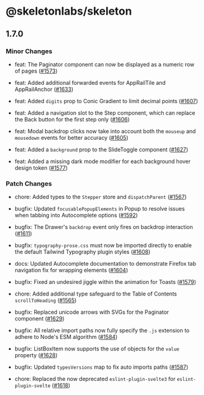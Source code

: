 # @skeletonlabs/skeleton

## 1.7.0

### Minor Changes

- feat: The Paginator component can now be displayed as a numeric row of pages ([#1573](https://github.com/skeletonlabs/skeleton/pull/1573))

- feat: Added additional forwarded events for AppRailTile and AppRailAnchor ([#1633](https://github.com/skeletonlabs/skeleton/pull/1633))

- feat: Added `digits` prop to Conic Gradient to limit decimal points ([#1607](https://github.com/skeletonlabs/skeleton/pull/1607))

- feat: Added a navigation slot to the Step component, which can replace the Back button for the first step only ([#1606](https://github.com/skeletonlabs/skeleton/pull/1606))

- feat: Modal backdrop clicks now take into account both the `mouseup` and `mousedown` events for better accuracy ([#1605](https://github.com/skeletonlabs/skeleton/pull/1605))

- feat: Added a `background` prop to the SlideToggle component ([#1627](https://github.com/skeletonlabs/skeleton/pull/1627))

- feat: Added a missing dark mode modifier for each background hover design token ([#1577](https://github.com/skeletonlabs/skeleton/pull/1577))

### Patch Changes

- chore: Added types to the `Stepper` store and `dispatchParent` ([#1567](https://github.com/skeletonlabs/skeleton/pull/1567))

- bugfix: Updated `focusablePopupElements` in Popup to resolve issues when tabbing into Autocomplete options ([#1592](https://github.com/skeletonlabs/skeleton/pull/1592))

- bugfix: The Drawer's `backdrop` event only fires on backdrop interaction ([#1611](https://github.com/skeletonlabs/skeleton/pull/1611))

- bugfix: `typography-prose.css` must now be imported directly to enable the default Tailwind Typography plugin styles ([#1608](https://github.com/skeletonlabs/skeleton/pull/1608))

- docs: Updated Autocomplete documentation to demonstrate Firefox tab navigation fix for wrapping elements ([#1604](https://github.com/skeletonlabs/skeleton/pull/1604))

- bugfix: Fixed an undesired jiggle within the animation for Toasts ([#1579](https://github.com/skeletonlabs/skeleton/pull/1579))

- chore: Added additional type safeguard to the Table of Contents `scrollToHeading` ([#1565](https://github.com/skeletonlabs/skeleton/pull/1565))

- bugfix: Replaced unicode arrows with SVGs for the Paginator component ([#1629](https://github.com/skeletonlabs/skeleton/pull/1629))

- bugfix: All relative import paths now fully specify the `.js` extension to adhere to Node's ESM algorithm ([#1584](https://github.com/skeletonlabs/skeleton/pull/1584))

- bugfix: ListBoxItem now supports the use of objects for the `value` property ([#1628](https://github.com/skeletonlabs/skeleton/pull/1628))

- bugfix: Updated `typesVersions` map to fix auto imports paths ([#1587](https://github.com/skeletonlabs/skeleton/pull/1587))

- chore: Replaced the now deprecated `eslint-plugin-svelte3` for `eslint-plugin-svelte` ([#1618](https://github.com/skeletonlabs/skeleton/pull/1618))
